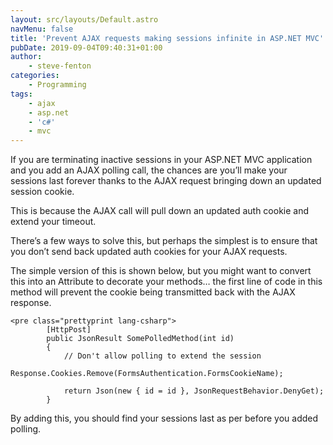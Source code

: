 ```yaml
---
layout: src/layouts/Default.astro
navMenu: false
title: 'Prevent AJAX requests making sessions infinite in ASP.NET MVC'
pubDate: 2019-09-04T09:40:31+01:00
author:
    - steve-fenton
categories:
    - Programming
tags:
    - ajax
    - asp.net
    - 'c#'
    - mvc
---
```


If you are terminating inactive sessions in your ASP.NET MVC application and you add an AJAX polling call, the chances are you’ll make your sessions last forever thanks to the AJAX request bringing down an updated session cookie.

This is because the AJAX call will pull down an updated auth cookie and extend your timeout.

There’s a few ways to solve this, but perhaps the simplest is to ensure that you don’t send back updated auth cookies for your AJAX requests.

The simple version of this is shown below, but you might want to convert this into an Attribute to decorate your methods… the first line of code in this method will prevent the cookie being transmitted back with the AJAX response.

```
<pre class="prettyprint lang-csharp">
        [HttpPost]
        public JsonResult SomePolledMethod(int id)
        {
            // Don't allow polling to extend the session
            Response.Cookies.Remove(FormsAuthentication.FormsCookieName);

            return Json(new { id = id }, JsonRequestBehavior.DenyGet);
        }
```

By adding this, you should find your sessions last as per before you added polling.